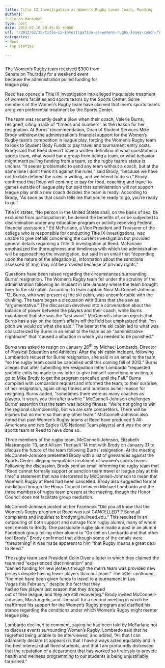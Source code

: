 ```yaml
---
title: Title IX Investigation as Women’s Rugby Loses Coach, Funding
authors:
- Kieran Hanrahan
type: post
date: 2012-02-10 20:49:01 +0000
url: "/2012/02/10/title-ix-investigation-as-womens-rugby-loses-coach-funding/"
categories:
- News
- Top Stories

---
```

<div id="attachment_1276" style="width: 310px" class="wp-caption alignleft">
  <a href="http://www.reedquest.org/2012/02/title-ix-investigation-as-womens-rugby-loses-coach-funding/img_0493-version-3small/" rel="attachment wp-att-1276"><img class="size-medium wp-image-1276" title="IMG_0493 - Version 3small" src="https://i1.wp.com/www.reedquest.org/wp-content/uploads/2012/02/IMG_0493-Version-3small-300x200.jpg?resize=300%2C200" alt="" data-recalc-dims="1" /></a>
  
  <p class="wp-caption-text">
    The Women&#8217;s Rugby team received $300 from Senate on Thursday for a weekend event because the administration pulled funding for league play.
  </p>
</div>

Reed has opened a Title IX investigation into alleged inequitable treatment of women’s facilities and sports teams by the Sports Center. Some members of the Women’s Rugby team have claimed that men’s sports teams are given preferential treatment by the Sports Center.

The team was recently dealt a blow when their coach, Valerie Burns, resigned, citing a lack of “fitness and numbers” as the reason for her resignation. At Burns’ recommendation, Dean of Student Services Mike Brody withdrew the administration’s financial support for the Women’s Rugby team’s competition in league play, forcing the Women’s Rugby team to look to Student Body Funds to pay travel and tournament entry costs. Brody said that Reed doesn’t have a written definition of what constitutes a sports team, what would bar a group from being a team, or what behavior might merit pulling funding from a team, so the rugby team’s status is unclear. “It seems problematic to send any team without a coach, but at the same time I don’t think it’s against the rules,” said Brody, “because we have not to date defined the rules in writing, and we intend to do so.” Brody confirmed that Reed will continue to pay for food, coaching and travel to games outside of league play but said that administration will not support league play until a new coach decides the team is ready. According to Brody, “As soon as that coach tells me that you’re ready to go, you’re ready to go.”

Title IX states, “No person in the United States shall, on the basis of sex, be excluded from participation in, be denied the benefits of, or be subjected to discrimination under any education program or activity receiving Federal financial assistance.” Ed McFarlane, a Vice President and Treasurer of the college who is responsible for conducting Title IX investigations, was unable to give details concerning the current investigation but provided general details regarding a Title IX investigation at Reed. McFarlane emphasized the thoroughness and timeliness with which the administration will be approaching the investigation, but said in an email that “depending upon the nature of the allegation(s), information about the sanctions assessed (if any) may not be provided because of privacy rights.”

Questions have been raised regarding the circumstances surrounding Burns’ resignation. The Women’s Rugby team fell under the scrutiny of the administration following an incident in late January where the team brought beer to the ski cabin. According to team captain Nora McConnell-Johnson ’12, Burns, who was present at the ski cabin, was uncomfortable with the drinking. The team began a discussion with Burns that she saw as “argumentative.” The discussion devolved into a conversation about the balance of power between the players and their coach, while Burns maintained that she was the “last word.” McConnell-Johnson rejects that Burns has a say on the team’s affairs off the field but emphasized that, “on pitch we would do what she said.” The beer at the ski cabin led to what was characterized by Burns in an email to the team as an “administrative nightmare” that “caused a situation in which you needed to be punished.”

Burns was asked to resign on January 26<sup>th</sup> by Michael Lombardo, Director of Physical Education and Athletics. After the ski cabin incident, following Lombardo’s request for Burns resignation, she said in an email to the team, “so the rugby team could be cancelled until this coming fall of 2012.” Burns alleges that after submitting her resignation letter Lombardo “requested specific edits be made to my letter to give himself something in writing to go to Mike Brody to get the program cancelled until the Fall.” Burns complied with Lombardo’s request and informed the team, to their surprise, of her resignation, again citing fitness and numbers as her reason for resigning. Burns added, “sometimes there were as many coaches as players. It wears you thin after a while.” McConnell-Johnson challenges Burns’ assertion that the team was lacking fitness: “We’re not going to win the regional championship, but we are safe competitors. There will be injuries but no more so than any other team.” McConnell-Johnson also noted that past Women’s Rugby teams at Reed have produced 5 All-Americans and two Eagles (US National Team players) and was the only sports team at Reed to have done so.

Three members of the rugby team, McConnell-Johnson, Elizabeth Mastrangelo ‘13, and Allison Theriault ‘14 met with Brody on January 31 to discuss the future of the team following Burns’ resignation. At the meeting McConnell-Johnson presented Brody with a list of grievances against the Sports Center alleging inequitable treatment of women’s sports teams. Following the discussion, Brody sent an email informing the rugby team that “Reed cannot formally support or sanction team travel or league play at this time” a statement that was interpreted by McConnell-Johnson to mean that Women’s Rugby at Reed had been cancelled. Brody also suggested formal mediation through the Honor Council between Michael Lombardo and the three members of rugby team present at the meeting, though the Honor Council does not facilitate group mediation.

McConnell-Johnson posted on her Facebook “Did you all know that the Women’s Rugby program at Reed was just CANCELLED?!? Send all complaints and inquiries to &#x62;&#x72;&#x6f;&#x64;&#x79;&#x6d;&#x40;<span class="oe_displaynone">null</span>&#x72;&#x65;&#x65;&#x64;&#x2e;&#x65;&#x64;&#x75;.” This resulted in an outpouring of both support and outrage from rugby alumni, many of whom sent emails to Brody. One passionate rugby alum made a post in an alumni Facebook group telling other alumni to “Go shit on Lombardo and that other tool Brody.” Brody confirmed that although some of the emails were “threatening” it was made apparent to him “that Rugby means a great deal to Reed.”

The rugby team sent President Colin Diver a letter in which they claimed the team had “experienced discrimination” and “denied funding for new jerseys though the men’s team was provided new jerseys despite having fewer players than our team.” The letter continued, “the men have been given funds to travel to a tournament in Las Vegas this February,” despite the fact that they had so few players last season that they dropped out of their league, and they are still recovering.” Brody invited McConnell-Johnson, Mastrangelo, and Theriault for a second meeting in which he reaffirmed his support for the Women’s Rugby program and clarified his stance regarding the conditions under which Women’s Rugby might reenter league play.

Lombardo declined to comment, saying he had been told by McFarlane not to discuss events surrounding Women’s Rugby. Lombardo said that he regretted being unable to be interviewed, and added, “All that I can adamantly declare (it appears) is that I have always acted equitably and in the best interest of all Reed students, and that I am profoundly distressed that the reputation of a department that has worked so tirelessly to provide health and wellness programming to our students is being unjustifiably tarnished.”